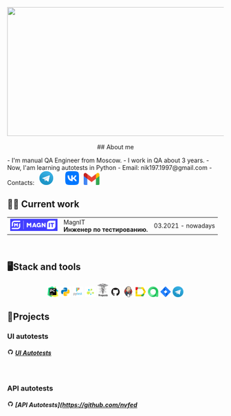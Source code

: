 <div align="center">
<img src=https://github.com/nvfedo/nvfedo/blob/main/resources/gif/hello-there-obi-wan-kenobi.gif width="750" height="300"/>
</div>

<p style="text-align: center;">## About me</p>
- I'm manual QA Engineer from Moscow.
- I work in QA about 3 years.
- Now, I'am learning autotests in Python
- Email: nik197.1997@gmail.com
- Contacts:
&#8287;
<a href="https://t.me/nvfedo"><img width="32px" alt="Telegram" title="Telegram" src="resources/social_networks_logo/telegram.png"/></a>
  &#8287;&#8287;&#8287;&#8287;&#8287;
  <a href="https://vk.com/nvfedo"><img width="32px" alt="VK" title="VK" src="resources/social_networks_logo/vk.png"/></a>
  &#8287;
  <a href="https://mail.google.com/mail/u/0/#inbox?compose=DmwnWsCPbsFNwnWhfllgNzBhxfvbFxkGtTdLbLGFDGDswNgPNCMqHgvNgkjRMvPBhDmCFkpxtmMl"><img width="37px" alt="Send me Email" title="Gmail" src="resources/social_networks_logo/gmail.png"/></a>
  
## :technologist: Current work
 <table style="width=100%"  cellspacing="0" cellpadding="5">
	<tr>
        <td align="center">
            <a href="https://www.magnit.tech/" target="_blank" rel="noopener noreferrer"><img style="width:110px" src="resources/work_logo/magnit-tech.png"></a>
        </td>
        <td >
            MagnIT
         <br><b>Инженер по тестированию.</b>
        </td>
        <td>03.2021 - nowadays </td>
    </tr>
</table>


<!--Stack and tools-->
&#8287;&#8287;&#8287;&#8287;&#8287;
## :desktop_computer:Stack and tools
<p  align="center">
  <code><img width="5%" title="Pycharm" src="resources/stack_logo/pycharm.png"></code>
  <code><img width="5%" title="Python" src="resources/stack_logo/python.png"></code>
  <code><img width="5%" title="Pytest" src="resources/stack_logo/pytest.png"></code>
  <code><img width="5%" title="Selene" src="resources/stack_logo/selene.png"></code>
  <code><img width="5%" title="Requests" src="resources/stack_logo/requests.png"></code>
  <code><img width="5%" title="GitHub" src="resources/stack_logo/github.png"></code>
  <code><img width="5%" title="Jenkins" src="resources/stack_logo/jenkins.png"></code>
  <code><img width="5%" title="Allure Report" src="resources/stack_logo/allure_report.png"></code>
  <code><img width="5%" title="Allure TestOps" src="resources/stack_logo/allure_testops.png"></code>
  <code><img width="5%" title="Jira" src="resources/stack_logo/jira.png"></code>
  <code><img width="5%" title="Telegram" src="resources/social_networks_logo/telegram.png"></code>
</p>
  
  
<!--Projects-->

## :floppy_disk:Projects
### UI autotests
##### <img width="3%" title="GitHub" src="resources/stack_logo/github.png"> [UI Autotests](https://github.com/nvfedo)

&#8287;&#8287;&#8287;&#8287;&#8287;
### API autotests
##### <img width="3%" title="GitHub" src="resources/stack_logo/github.png"> [API Autotests](https://github.com/nvfed

